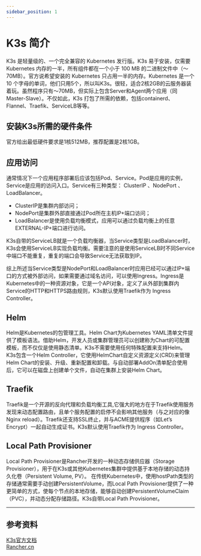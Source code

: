 ```yaml
---
sidebar_position: 1
---
```


# K3s 简介
K3s 是轻量级的、一个完全兼容的 Kubernetes 发行版。K3s 易于安装，仅需要 Kubernetes 内存的一半，所有组件都在一个小于 100 MB 的二进制文件中（～70MB）。官方说希望安装的 Kubernetes 只占用一半的内存。Kubernetes 是一个 10 个字母的单词，他们只用5个，所以叫K3s。很轻，适合2核2GB的云服务器装着玩。虽然程序只有～70MB，但实际上包含Server和Agent两个应用（同Master-Slave）。不仅如此，K3s 打包了所需的依赖，包括containerd、Flannel、Traefik、ServiceLB等等。

## 安装K3s所需的硬件条件
官方给出最低硬件要求是1核512MB，推荐配置是2核1GB。

## 应用访问
通常情况下一个应用程序部署后应该包括Pod、Service。Pod是应用的实例，Service是应用的访问入口。Service有三种类型： ClusterIP 、NodePort 、LoadBalancer。
+ ClusterIP是集群内部访问；
+ NodePort是集群外部直接通过Pod所在主机IP+端口访问；
+ LoadBalancer是使用负载均衡模式，应用可以通过负载均衡上的任意EXTERNAL-IP+端口进行访问。

K3s自带的ServiceLB就是一个负载均衡器，当Service类型是LoadBalancer时，K3s会使用ServiceLB实现负载均衡。需要注意的是使用ServiceLB时不同Service中端口不能重复，重复的端口会导致Service无法获取到IP。

综上所述当Service类型是NodePort和LoadBalancer时应用已经可以通过IP+端口的方式被外部访问，如果需要通过域名访问，可以使用Ingress。Ingress是Kubernetes中的一种资源对象，它是一个API对象，定义了从外部到集群内Service的HTTP和HTTPS路由规则，K3s默认使用Traefik作为 Ingress Controller。


## Helm
Helm是Kubernetes的包管理工具。Helm Chart为Kubernetes YAML清单文件提供了模板语法。借助Helm，开发人员或集群管理员可以创建称为Chart的可配置模板，而不仅仅是使用静态清单。K3s不需要使用任何特殊配置来支持Helm。K3s包含一个Helm Controller，它使用HelmChart自定义资源定义(CRD)来管理Helm Chart的安装、升级、重新配置和卸载。与自动部署AddOn清单配合使用后，它可以在磁盘上创建单个文件，自动在集群上安装Helm Chart。

## Traefik
Traefik是一个开源的反向代理和负载均衡工具,它强大的地方在于Traefik使用服务发现来动态配置路由，且单个服务配置的启停不会影响其他服务（与之对应的像Nginx reload）。Traefik还支持SSL终止，并与ACME提供程序（如Let’s Encrypt）一起自动生成证书。K3s默认使用Traefik作为 Ingress Controller。

## Local Path Provisioner
Local Path Provisioner是Rancher开发的一种动态存储供应器（Storage Provisioner），用于在K3s或其他Kubernetes集群中提供基于本地存储的动态持久化卷（Persistent Volume, PV）。
在传统Kubernetes中，使用hostPath类型的存储通常需要手动创建PersistentVolume，而Local Path Provisioner提供了一种更简单的方式，使每个节点的本地存储，能够自动创建PersistentVolumeClaim（PVC），并动态分配存储路径。K3s自带Local Path Provisioner。




---


## 参考资料  
[K3s官方文档](https://docs.k3s.io/zh/)  
[Rancher.cn](https://docs.rancher.cn/docs/k3s/_index)
